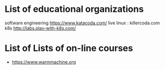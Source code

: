 # List of educational organizations

software engineering  https://www.katacoda.com/
live linux  : killercoda.com
k8s    http://labs.play-with-k8s.com/


# List of Lists of on-line courses

- https://www.warmmachine.org
